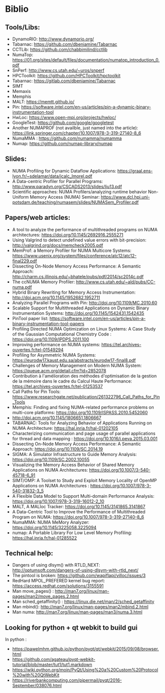 Biblio
======

Tools/Libs:
-----------

 * DynamoRIO: http://www.dynamorio.org/
 * Tabarnac: https://github.com/dbeniamine/Tabarnac
 * CCTLib: https://github.com/chabbimilind/cctlib
 * NumaTop: https://01.org/sites/default/files/documentation/numatop_introduction_0.pdf
 * SnPerf: http://www.cs.utah.edu/~uros/snperf
 * HPCToolkit: https://github.com/HPCToolkit/hpctoolkit
 * Tabarnac: https://gitlab.com/dbeniamine/Tabarnac
 * SIMT
 * Memaxis
 * Memphis
 * MALT: https://memtt.github.io/
 * Pin: https://software.intel.com/en-us/articles/pin-a-dynamic-binary-instrumentation-tool
 * HwLoc: https://www.open-mpi.org/projects/hwloc/
 * GoogleTest: https://github.com/google/googletest
 * Another NUMAPROF (not availble, just named into the article): https://link.springer.com/chapter/10.1007/978-3-319-27140-8_6
 * NumaMMA : https://github.com/numamma/numamma
 * Numap: https://github.com/numap-library/numap

Slides:
-------

 * NUMA Profiling for Dynamic Dataflow Applications: https://graal.ens-lyon.fr/~sdelamar/data/jcalc_lmorel.pdf
 * A Data-centric Profiler for Parallel Programs: http://www.paradyn.org/CSCADS2013/slides/liu13.pdf
 * Scientific approaches: NUMA Profilers/analyzing runtime behavior Non-Uniform Memory Access (NUMA) Seminar: https://www.dcl.hpi.uni-potsdam.de/teaching/numasem/slides/NUMASem_Profiler.pdf
 
Papers/web articles:
---------------------

 * A tool to analyze the performance of multithreaded programs on NUMA architectures: https://doi.org/10.1145/2692916.2555271
 * Using Valgrind to detect undefined value errors with bit-precision: http://valgrind.org/docs/memcheck2005.pdf
 * MemProf: a Memory Profiler for NUMA Multicore Systems: https://www.usenix.org/system/files/conference/atc12/atc12-final229.pdf
 * Dissecting On-Node Memory Access Performance: A Semantic Approach: http://charm.cs.illinois.edu/~bhatele/pubs/pdf/2014/sc2014c.pdf
 * The ccNUMA Memory Profiler: http://www.cs.utah.edu/~ald/pubs/CC-numa.pdf
 * Hybrid Binary Rewriting for Memory Access Instrumentation: http://doi.acm.org/10.1145/1952682.1952711
 * Analyzing Parallel Programs with Pin: http://doi.org/10.1109/MC.2010.60
 * Scalable Support for Multithreaded Applications on Dynamic Binary Instrumentation Systems: http://doi.org/10.1145/1542431.1542435
 * PinTool paper list: https://software.intel.com/en-us/articles/pin-a-binary-instrumentation-tool-papers
 * Profiling Directed NUMA Optimization on Linux Systems: A Case Study of the Gaussian Computational Chemistry Code : https://doi.org/10.1109/IPDPS.2011.100
 * Improving performance on NUMA systems: https://tel.archives-ouvertes.fr/tel-01549294
 * Profiling for Asymmetric NUMA Systems: https://eurodw17.kaust.edu.sa/abstracts/eurodw17-final8.pdf
 * Challenges of Memory Management on Modern NUMA System: https://queue.acm.org/detail.cfm?id=2852078
 * Contribution à l'amélioration des méthodes d'optimisation de la gestion de la mémoire dans le cadre du Calcul Haute Performance: https://tel.archives-ouvertes.fr/tel-01253537
 * Call Paths for Pin Tools: https://www.researchgate.net/publication/261322796_Call_Paths_for_Pin_Tools
 * Memphis: Finding and fixing NUMA-related performance problems on multi-core platforms: https://doi.org/10.1109/ISPASS.2010.5452060
 * http://doi.acm.org/10.1145/1806651.1806667
 * TABARNAC: Tools for Analyzing Behavior of Applications Running on NUMA Architecture: https://hal.inria.fr/hal-01202105
 * Characterizing communication and page usage of parallel applications for thread and data mapping : https://doi.org/10.1016/j.peva.2015.03.001 
 * Dissecting On-Node Memory Access Performance: A Semantic Approach: https://doi.org/10.1109/SC.2014.19
 * SIGMA: A Simulator Infrastructure to Guide Memory Analysis: https://doi.org/10.1109/SC.2002.10055
 * Visualizing the Memory Access Behavior of Shared Memory Applications on NUMA Architectures: https://doi.org/10.1007/3-540-45718-6_91
 * SIMT/OMP: A Toolset to Study and Exploit Memory Locality of OpenMP Applications on NUMA Architectures : https://doi.org/10.1007/978-3-540-31832-3_5
 * A Flexible Data Model to Support Multi-domain Performance Analysis: https://doi.org/10.1007/978-3-319-16012-2_10
 * MALT, A MALloc Tracker: https://doi.org/10.1145/3141865.3141867
 * A Data-Centric Tool to Improve the Performance of Multithreaded Program on NUMA: https://doi.org/10.1007/978-3-319-27140-8_6
 * NumaMMA: NUMA MeMory Analyzer: https://doi.org/10.1145/3225058.3225094
 * numap: A Portable Library For Low Level Memory Profiling: https://hal.inria.fr/hal-01285522

Technical help:
---------------

 * Dangers of using dlsym() with RTLD_NEXT: http://optumsoft.com/dangers-of-using-dlsym-with-rtld_next/
 * The pintool is broken: https://github.com/wapiflapi/villoc/issues/3
 * RedHard MPOL_PREFERED kernel bug report: https://access.redhat.com/solutions/3155591
 * Man move_pages() : http://man7.org/linux/man-pages/man2/move_pages.2.html
 * Man sched_getaffinity() : https://linux.die.net/man/2/sched_getaffinity
 * Man mbind(): http://man7.org/linux/man-pages/man2/mbind.2.html
 * Man numa: http://man7.org/linux/man-pages/man3/numa.3.html

 Looking for python + qt webkit to build gui
 -------------------------------------------
 
 In python :
  * https://pawelmhm.github.io/python/pyqt/qt/webkit/2015/09/08/browser.html
  * https://github.com/agateau/pyqt-webkit-tutorial/blob/master/tut1/tut1.markdown
  * https://wiki.python.org/moin/PyQt/Using%20a%20Custom%20Protocol%20with%20QtWebKit
  * https://riverbankcomputing.com/pipermail/pyqt/2016-September/038076.html
  
